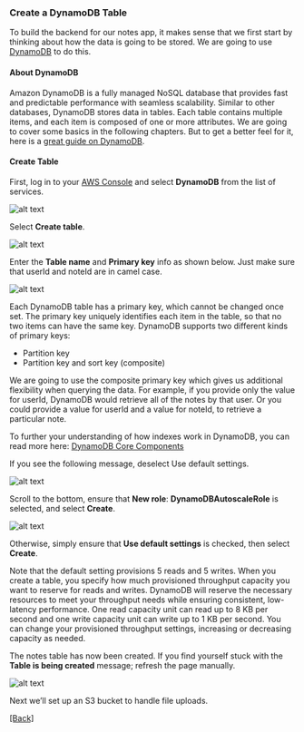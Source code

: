 ### **Create a DynamoDB Table**
To build the backend for our notes app, it makes sense that we first start by thinking about how the data is going to be stored. We are going to use [DynamoDB](https://aws.amazon.com/dynamodb/) to do this.

#### **About DynamoDB**
Amazon DynamoDB is a fully managed NoSQL database that provides fast and predictable performance with seamless scalability. Similar to other databases, DynamoDB stores data in tables. Each table contains multiple items, and each item is composed of one or more attributes. We are going to cover some basics in the following chapters. But to get a better feel for it, here is a [great guide on DynamoDB](https://www.dynamodbguide.com/).

#### **Create Table**
First, log in to your [AWS Console](https://console.aws.amazon.com/) and select **DynamoDB** from the list of services.

![alt text](https://d33wubrfki0l68.cloudfront.net/d671288f5fbc3cf9d1956ead460e5ad3136c0d6e/5f794/assets/dynamodb/select-dynamodb-service.png)

Select **Create table**.

![alt text](https://d33wubrfki0l68.cloudfront.net/326f021b4c253afa04dd18248785812fbb5d0891/544ba/assets/dynamodb/create-dynamodb-table.png)

Enter the **Table name** and **Primary key** info as shown below. Just make sure that userId and noteId are in camel case.

![alt text](https://d33wubrfki0l68.cloudfront.net/452153843b7152c4404e34a8f3a9727db190b8f4/02f0d/assets/dynamodb/set-table-primary-key.png)

Each DynamoDB table has a primary key, which cannot be changed once set. The primary key uniquely identifies each item in the table, so that no two items can have the same key. DynamoDB supports two different kinds of primary keys:

* Partition key
* Partition key and sort key (composite)

We are going to use the composite primary key which gives us additional flexibility when querying the data. For example, if you provide only the value for userId, DynamoDB would retrieve all of the notes by that user. Or you could provide a value for userId and a value for noteId, to retrieve a particular note.

To further your understanding of how indexes work in DynamoDB, you can read more here: [DynamoDB Core Components](http://docs.aws.amazon.com/amazondynamodb/latest/developerguide/HowItWorks.CoreComponents.html)

If you see the following message, deselect Use default settings.

![alt text](https://d33wubrfki0l68.cloudfront.net/ebfb370d77fe680538ad1dcd60d5acb2962498be/8e96a/assets/dynamodb/auto-scaling-iam-role-warning.png)

Scroll to the bottom, ensure that **New role**: **DynamoDBAutoscaleRole** is selected, and select **Create**.

![alt text](https://d33wubrfki0l68.cloudfront.net/1f917301bb2e68f727670ae86863de3ee0160cb6/0c4bf/assets/dynamodb/set-table-provisioned-capacity.png)

Otherwise, simply ensure that **Use default settings** is checked, then select **Create**.

Note that the default setting provisions 5 reads and 5 writes. When you create a table, you specify how much provisioned throughput capacity you want to reserve for reads and writes. DynamoDB will reserve the necessary resources to meet your throughput needs while ensuring consistent, low-latency performance. One read capacity unit can read up to 8 KB per second and one write capacity unit can write up to 1 KB per second. You can change your provisioned throughput settings, increasing or decreasing capacity as needed.

The notes table has now been created. If you find yourself stuck with the **Table is being created** message; refresh the page manually.

![alt text](https://d33wubrfki0l68.cloudfront.net/a1f194da9157dd7a01461dedd271736807d6d29b/a57ae/assets/dynamodb/dynamodb-table-created.png)

Next we’ll set up an S3 bucket to handle file uploads.

[[Back]](https://github.com/jspHansen/serverless-react-aws)
